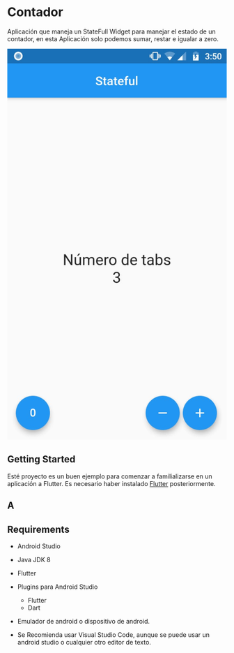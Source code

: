 # Contador

Aplicación que maneja un StateFull Widget para manejar el estado de un contador, en esta Aplicación solo podemos sumar, restar e igualar a zero.

![Captura de la App](./.statics/app_container.jpeg)

## Getting Started

Esté proyecto es un buen ejemplo para comenzar a familializarse en un aplicación a Flutter. Es necesario haber instalado [Flutter](https://flutter.dev/docs/get-started) posteriormente.

## A

## Requirements
  - Android Studio
  - Java JDK 8
  - Flutter
  - Plugins para Android Studio
    - Flutter
    - Dart
  - Emulador de android o dispositivo de android.

  - Se Recomienda usar Visual Studio Code, aunque se puede usar un android studio o cualquier otro editor de texto.
